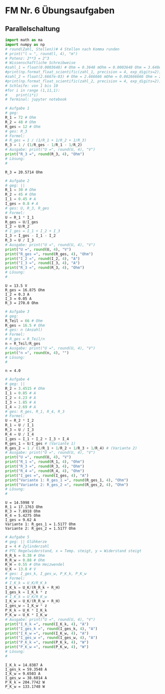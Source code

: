 # FM Nr. 6 Übungsaufgaben

## Parallelschaltung


```python
import math as ma
import numpy as np
# round(Zahl, Stellen))# 4 Stellen nach Komma runden
# print("l = ", round(l, 4), "m")
# Potenz: 2**3 = 2^3
# Wissenschaftliche Schreibweise
#zahl_1 = float(0.0003648) # Ohm = 0.3648 mOhm = 0.0003648 Ohm = 3.648e-04 Ohm
#print(np.format_float_scientific(zahl_1, precision = 4, exp_digits=2))
#zahl_2 = float(2.6667e-03) # Ohm = 2.666666 mOhm = 0.002666666 Ohm = 2.6667e-03 Ohm
#print(np.format_float_scientific(zahl_2, precision = 4, exp_digits=2))
# Schleife: von 1 bis 10 
#for i in range (1,11,1):
#    print(i*i)
# Terminal: jupyter notebook
```


```python
# Aufgabe 1
# geg:
R_1 = 72 # Ohm
R_2 = 48 # Ohm
R_ges = 12 # Ohm
# ges: R_3
# Formel:
# R_ges = 1 / (1/R_1 + 1/R_2 + 1/R_3)
R_3 = 1 / (1/R_ges - 1/R_1 - 1/R_2)
# Ausgabe: print("U =", round(U, 4), "V")
print("R_3 =", round(R_3, 4), "Ohm")
# Lösung:
# 
```

    R_3 = 20.5714 Ohm



```python
# Aufgabe 2
# geg: ||
R_1 = 30 # Ohm
R_2 = 45 # Ohm
I_1 = 0.45 # A
I_ges = 0.8 # A
# ges: U, R_3, R_ges
# Formel:
U = R_1 * I_1
R_ges = U/I_ges
I_2 = U/R_2
# I_ges = I_1 + I_2 + I_3
I_3 = I_ges - I_1 - I_2
R_3 = U / I_3
# Ausgabe: print("U =", round(U, 4), "V")
print("U =", round(U, 4), "V")
print("R_ges =", round(R_ges, 4), "Ohm")
print("I_2 =", round(I_2, 4), "A")
print("I_3 =", round(I_3, 4), "A")
print("R_3 =", round(R_3, 4), "Ohm")
# Lösung:
# 
```

    U = 13.5 V
    R_ges = 16.875 Ohm
    I_2 = 0.3 A
    I_3 = 0.05 A
    R_3 = 270.0 Ohm



```python
# Aufgabe 3
# geg:
R_Teil = 66 # Ohm
R_ges = 16.5 # Ohm
# ges: n (Anzahl)
# Formel:
# R_ges = R_Teil/n
n = R_Teil/R_ges
# Ausgabe: print("U =", round(U, 4), "V")
print("n =", round(n, 4), "")
# Lösung:
# 
```

    n = 4.0 



```python
# Aufgabe 4
# geg: ||
R_2 = 3.4515 # Ohm
I_1 = 0.85 # A
I_2 = 4.23 # A
I_3 = 1.85 # A
I_4 = 2.69 # A
# ges: R_ges, R_1, R_4, R_3
# Formel:
U = R_2 * I_2
R_1 = U / I_1
R_3 = U / I_3
R_4 = U / I_4
I_ges = I_1 + I_2 + I_3 + I_4
R_ges_1 = U/I_ges # (Variante 1)
R_ges_2 = 1 / (1/R_1 + 1/R_2 + 1/R_3 + 1/R_4) # (Variante 2)
# Ausgabe: print("U =", round(U, 4), "V")
print("U =", round(U, 4), "V")
print("R_1 =", round(R_1, 4), "Ohm")
print("R_3 =", round(R_3, 4), "Ohm")
print("R_4 =", round(R_4, 4), "Ohm")
print("I_ges =", round(I_ges, 4), "A")
print("Variante 1: R_ges_1 =", round(R_ges_1, 4), "Ohm")
print("Variante 2: R_ges_2 =", round(R_ges_2, 4), "Ohm")
# Lösung:
# 
```

    U = 14.5998 V
    R_1 = 17.1763 Ohm
    R_3 = 7.8918 Ohm
    R_4 = 5.4275 Ohm
    I_ges = 9.62 A
    Variante 1: R_ges_1 = 1.5177 Ohm
    Variante 2: R_ges_2 = 1.5177 Ohm



```python
# Aufgabe 5
# geg: || Glühkerze
z = 4 # Zylinderzahl
# PTC Regelwiderstand, x = Temp. steigt, y = Widerstand steigt
R_R_k = 0.38 # Ohm 
R_R_w = 0.88 # Ohm 
R_H = 0.55 # Ohm Heizwendel
U_K = 13.8 # V
# ges: I_ges_k, I_ges_w, P_K_k, P_K_w
# Formel:
# I_K_k = U_K/R_K_k
I_K_k = U_K/(R_R_k + R_H)
I_ges_k = I_K_k * z
# I_K_k = U_K/R_K_w
I_K_w = U_K/(R_R_w + R_H)
I_ges_w = I_K_w * z
P_K_k = U_K * I_K_k
P_K_w = U_K * I_K_w
# Ausgabe: print("U =", round(U, 4), "V")
print("I_K_k =", round(I_K_k, 4), "A")
print("I_ges_k =", round(I_ges_k, 4), "A")
print("I_K_w =", round(I_K_w, 4), "A")
print("I_ges_w =", round(I_ges_w, 4), "A")
print("P_K_k =", round(P_K_k, 4), "W")
print("P_K_w =", round(P_K_w, 4), "W")
# Lösung:
# 
```

    I_K_k = 14.8387 A
    I_ges_k = 59.3548 A
    I_K_w = 9.6503 A
    I_ges_w = 38.6014 A
    P_K_k = 204.7742 W
    P_K_w = 133.1748 W



```python

```
